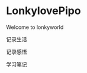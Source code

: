 # LonkylovePipo
Welcome to lonkyworld

记录生活

记录感悟

学习笔记
<!--stackedit_data:
eyJoaXN0b3J5IjpbLTEwNzQ1NDQ2OF19
-->